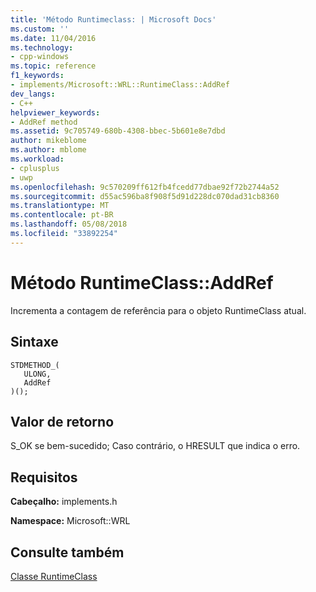 ```yaml
---
title: 'Método Runtimeclass: | Microsoft Docs'
ms.custom: ''
ms.date: 11/04/2016
ms.technology:
- cpp-windows
ms.topic: reference
f1_keywords:
- implements/Microsoft::WRL::RuntimeClass::AddRef
dev_langs:
- C++
helpviewer_keywords:
- AddRef method
ms.assetid: 9c705749-680b-4308-bbec-5b601e8e7dbd
author: mikeblome
ms.author: mblome
ms.workload:
- cplusplus
- uwp
ms.openlocfilehash: 9c570209ff612fb4fcedd77dbae92f72b2744a52
ms.sourcegitcommit: d55ac596ba8f908f5d91d228dc070dad31cb8360
ms.translationtype: MT
ms.contentlocale: pt-BR
ms.lasthandoff: 05/08/2018
ms.locfileid: "33892254"
---
```

# <a name="runtimeclassaddref-method"></a>Método RuntimeClass::AddRef
Incrementa a contagem de referência para o objeto RuntimeClass atual.  
  
## <a name="syntax"></a>Sintaxe  
  
```  
STDMETHOD_(  
   ULONG,  
   AddRef  
)();  
```  
  
## <a name="return-value"></a>Valor de retorno  
 S_OK se bem-sucedido; Caso contrário, o HRESULT que indica o erro.  
  
## <a name="requirements"></a>Requisitos  
 **Cabeçalho:** implements.h  
  
 **Namespace:** Microsoft::WRL  
  
## <a name="see-also"></a>Consulte também  
 [Classe RuntimeClass](../windows/runtimeclass-class.md)